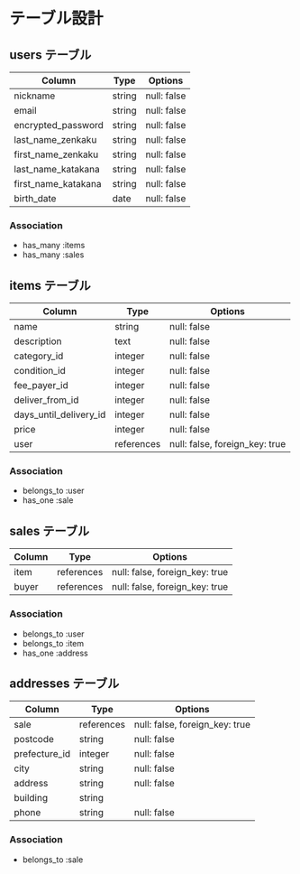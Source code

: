 # テーブル設計

## users テーブル

| Column               | Type    | Options     |
| -------------------- | ------- | ----------- |
| nickname             | string  | null: false |
| email                | string  | null: false |
| encrypted_password   | string  | null: false |
| last_name_zenkaku    | string  | null: false |
| first_name_zenkaku   | string  | null: false |
| last_name_katakana   | string  | null: false |
| first_name_katakana  | string  | null: false |
| birth_date           | date    | null: false |

### Association

- has_many :items
- has_many :sales

## items テーブル

| Column                 | Type       | Options                        |
| ---------------------- | ---------- | ------------------------------ |
| name                   | string     | null: false                    |
| description            | text       | null: false                    |
| category_id            | integer    | null: false                    |
| condition_id           | integer    | null: false                    |
| fee_payer_id           | integer    | null: false                    |
| deliver_from_id        | integer    | null: false                    |
| days_until_delivery_id | integer    | null: false                    |
| price                  | integer    | null: false                    |
| user                   | references | null: false, foreign_key: true |

### Association

- belongs_to :user
- has_one :sale

## sales テーブル

| Column   | Type       | Options                        |
| -------- | ---------- | ------------------------------ |
| item     | references | null: false, foreign_key: true |
| buyer    | references | null: false, foreign_key: true |

### Association

- belongs_to :user
- belongs_to :item
- has_one :address

## addresses テーブル

| Column        | Type       | Options                        |
| ------------- | ---------- | ------------------------------ |
| sale          | references | null: false, foreign_key: true |
| postcode      | string     | null: false                    |
| prefecture_id | integer    | null: false                    |
| city          | string     | null: false                    |
| address       | string     | null: false                    |
| building      | string     |                                |
| phone         | string     | null: false                    |

### Association

- belongs_to :sale